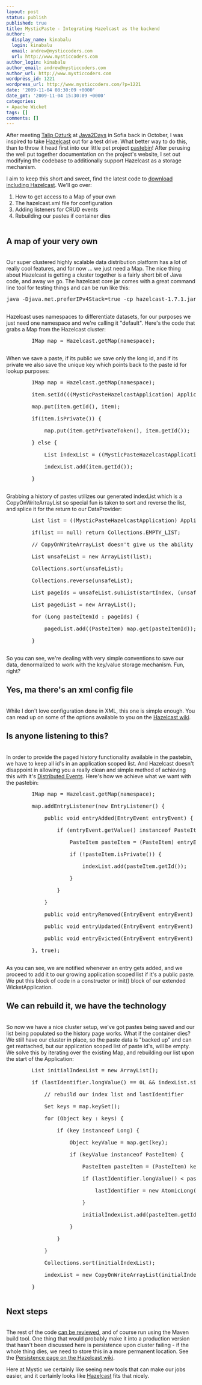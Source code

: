 ```yaml
---
layout: post
status: publish
published: true
title: MysticPaste - Integrating Hazelcast as the backend
author:
  display_name: kinabalu
  login: kinabalu
  email: andrew@mysticcoders.com
  url: http://www.mysticcoders.com
author_login: kinabalu
author_email: andrew@mysticcoders.com
author_url: http://www.mysticcoders.com
wordpress_id: 1221
wordpress_url: http://www.mysticcoders.com/?p=1221
date: '2009-11-04 08:30:09 +0000'
date_gmt: '2009-11-04 15:30:09 +0000'
categories:
- Apache Wicket
tags: []
comments: []
---
```

After meeting <a href="http://www.jroller.com/talipozturk/" target="_blank">Talip Ozturk</a> at <a href="http://www.java2days.com" target="_blank">Java2Days</a> in Sofia back in October, I was inspired to take <a href="http://www.hazelcast.com/" target="_blank">Hazelcast</a> out for a test drive.  What better way to do this, than to throw it head first into our little pet project <a href="http://www.mysticpaste.com" target="_blank">pastebin</a>!  After perusing the well put together documentation on the project's website, I set out modifying the codebase to additionally support Hazelcast as a storage mechanism.

I aim to keep this short and sweet, find the latest code to <a href="http://kenai.com/projects/mystic-apps/sources" target="_blank">download including Hazelcast</a>.  We'll go over:

<ol>
<li>How to get access to a Map of your own</li>
<li>The hazelcast.xml file for configuration</li>
<li>Adding listeners for CRUD events</li>
<li>Rebuilding our pastes if container dies</li><br />
</ol>

<h2>A map of your very own</h2><br />
Our super clustered highly scalable data distribution platform has a lot of really cool features, and for now ... we just need a Map.  The nice thing about Hazelcast is getting a cluster together is a fairly short bit of Java code, and away we go.  The hazelcast core jar comes with a great command line tool for testing things and can be run like this:

<pre lang="bash" colla="+">
java -Djava.net.preferIPv4Stack=true -cp hazelcast-1.7.1.jar com.hazelcast.examples.TestApp<br />
</pre>

Hazelcast uses namespaces to differentiate datasets, for our purposes we just need one namespace and we're calling it "default".  Here's the code that grabs a Map from the Hazelcast cluster:

<pre lang="java" colla="+">
        IMap map = Hazelcast.getMap(namespace);<br />
</pre>

When we save a paste, if its public we save only the long id, and if its private we also save the unique key which points back to the paste id for lookup purposes:

<pre lang="java" colla="+">
        IMap map = Hazelcast.getMap(namespace);

        item.setId(((MysticPasteHazelcastApplication) Application.get()).nextId());

        map.put(item.getId(), item);

        if(item.isPrivate()) {<br />
            map.put(item.getPrivateToken(), item.getId());<br />
        } else {<br />
            List<Long> indexList = ((MysticPasteHazelcastApplication) Application.get()).getIndexList();<br />
            indexList.add(item.getId());<br />
        }<br />
</pre>

Grabbing a history of pastes utilizes our generated indexList which is a CopyOnWriteArrayList so special fun is taken to sort and reverse the list, and splice it for the return to our DataProvider:

<pre lang="java" colla="+">
        List<Long> list = ((MysticPasteHazelcastApplication) Application.get()).getIndexList();

        if(list == null) return Collections.EMPTY_LIST;

        // CopyOnWriteArrayList doesn't give us the ability to sort and reverse, so we put in a regular ArrayList for the "find"<br />
        List<Long> unsafeList = new ArrayList<Long>(list);<br />
        Collections.sort(unsafeList);<br />
        Collections.reverse(unsafeList);

        List<Long> pageIds = unsafeList.subList(startIndex, (unsafeList.size() < (startIndex + count) ? unsafeList.size() : (startIndex + count)));<br />
        List<PasteItem> pagedList = new ArrayList<PasteItem>();

        for (Long pasteItemId : pageIds) {<br />
            pagedList.add((PasteItem) map.get(pasteItemId));<br />
        }<br />
</pre>

So you can see, we're dealing with very simple conventions to save our data, denormalized to work with the key/value storage mechanism.  Fun, right?  

<h2>Yes, ma there's an xml config file</h2><br />
While I don't love configuration done in XML, this one is simple enough.  You can read up on some of the options available to you on the <a href="http://code.google.com/docreader/#p=hazelcast&s=hazelcast&t=Config" target="_blank">Hazelcast wiki</a>.

<h2>Is anyone listening to this?</h2><br />
In order to provide the paged history functionality available in the pastebin, we have to keep all id's in an application scoped list.  And Hazelcast doesn't disappoint in allowing you a really clean and simple method of achieving this with it's <a href="http://code.google.com/docreader/#p=hazelcast&s=hazelcast&t=Events" target="_blank">Distributed Events</a>.  Here's how we achieve what we want with the pastebin:

<pre lang="java" colla="+">
        IMap map = Hazelcast.getMap(namespace);

        map.addEntryListener(new EntryListener() {

            public void entryAdded(EntryEvent entryEvent) {<br />
                if (entryEvent.getValue() instanceof PasteItem) {<br />
                    PasteItem pasteItem = (PasteItem) entryEvent.getValue();

                    if (!pasteItem.isPrivate()) {<br />
                        indexList.add(pasteItem.getId());<br />
                    }<br />
                }<br />
            }

            public void entryRemoved(EntryEvent entryEvent) {}<br />
            public void entryUpdated(EntryEvent entryEvent) {}<br />
            public void entryEvicted(EntryEvent entryEvent) {}<br />
        }, true);<br />
</pre>

As you can see, we are notified whenever an entry gets added, and we proceed to add it to our growing application scoped list if it's a public paste.  We put this block of code in a constructor or init() block of our extended WicketApplication.

<h2>We can rebuild it, we have the technology</h2><br />
So now we have a nice cluster setup, we've got pastes being saved and our list being populated so the history page works.  What if the container dies?  We still have our cluster in place, so the paste data is "backed up" and can get reattached, but our application scoped list of paste id's, will be empty.  We solve this by iterating over the existing Map, and rebuilding our list upon the start of the Application:

<pre lang="java" colla="+">
        List<Long> initialIndexList = new ArrayList<Long>();

        if (lastIdentifier.longValue() == 0L && indexList.size() == 0) {<br />
            // rebuild our index list and lastIdentifier<br />
            Set keys = map.keySet();<br />
            for (Object key : keys) {<br />
                if (key instanceof Long) {<br />
                    Object keyValue = map.get(key);<br />
                    if (keyValue instanceof PasteItem) {<br />
                        PasteItem pasteItem = (PasteItem) keyValue;<br />
                        if (lastIdentifier.longValue() < pasteItem.getId()) {<br />
                            lastIdentifier = new AtomicLong(pasteItem.getId());<br />
                        }<br />
                        initialIndexList.add(pasteItem.getId());<br />
                    }<br />
                }<br />
            }

            Collections.sort(initialIndexList);<br />
            indexList = new CopyOnWriteArrayList<Long>(initialIndexList);<br />
        }<br />
</pre>

<h2>Next steps</h2><br />
The rest of the code <a href="http://kenai.com/projects/mystic-apps/sources" target="_blank">can be reviewed</a>, and of course run using the Maven build tool.  One thing that would probably make it into a production version that hasn't been discussed here is persistence upon cluster failing - if the whole thing dies, we need to store this in a more permanent location.  See the <a href="http://code.google.com/docreader/#p=hazelcast&s=hazelcast&t=MapPersistence" target="_blank">Persistence page on the Hazelcast wiki</a>.

Here at Mystic we certainly like seeing new tools that can make our jobs easier, and it certainly looks like <a href="http://www.hazelcast.com">Hazelcast</a> fits that nicely.

